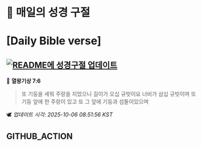 # 🙏 매일의 성경 구절
# [Daily Bible verse]
## [![README에 성경구절 업데이트](https://github.com/DONGSUKA/first_test/actions/workflows/update-readme-bible.yml/badge.svg)](https://github.com/DONGSUKA/first_test/actions/workflows/update-readme-bible.yml)
<!-- START_BIBLE_VERSE -->
📖 **열왕기상 7:6**
> 또 기둥을 세워 주랑을 지었으니 길이가 오십 규빗이요 너비가 삼십 규빗이며 또 기둥 앞에 한 주랑이 있고 또 그 앞에 기둥과 섬돌이있으며

🕊️ _업데이트 시각: 2025-10-06 08:51:56 KST_
  <!-- END_BIBLE_VERSE -->
## GITHUB_ACTION

